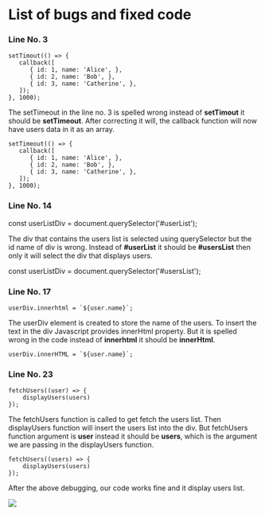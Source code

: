 # List of bugs and fixed code

### Line No. 3  
  
    setTimout(() => {  
       callback([  
          { id: 1, name: 'Alice', },  
          { id: 2, name: 'Bob', },  
          { id: 3, name: 'Catherine', },  
       ]);  
    }, 1000);  
  
The setTimeout in the line no. 3 is spelled wrong instead of **setTimout** it should be **setTimeout**. After correcting it will, the callback function will now have users data in it as an array.

    setTimeout(() => {  
       callback([  
          { id: 1, name: 'Alice', },  
          { id: 2, name: 'Bob', },  
          { id: 3, name: 'Catherine', },  
       ]);  
    }, 1000);  
  
### Line No. 14

const userListDiv = document.querySelector('#userList');  
  
The div that contains the users list is selected using querySelector but the id name of div is wrong. Instead of **#userList** it should be **#usersList** then only it will select the div that displays users.

const userListDiv = document.querySelector('#usersList');

### Line No. 17

    userDiv.innerhtml = `${user.name}`;

The userDiv element is created to store the name of the users. To insert the text in the div Javascript provides innerHtml property. But it is spelled wrong in the code instead of **innerhtml** it should be **innerHtml**.

    userDiv.innerHTML = `${user.name}`;

### Line No. 23

    fetchUsers((user) => {  
        displayUsers(users)  
    });

The fetchUsers function is called to get fetch the users list. Then displayUsers function will insert the users list into the div. But fetchUsers function argument is **user** instead it should be **users**, which is the argument we are passing in the displayUsers function.

    fetchUsers((users) => {  
        displayUsers(users)  
    });  

After the above debugging, our code works fine and it display users list.

![](https://33333.cdn.cke-cs.com/kSW7V9NHUXugvhoQeFaf/images/650e50ca99d64d2f1a7e46ff1d6de957f376b51383e28953.png)
